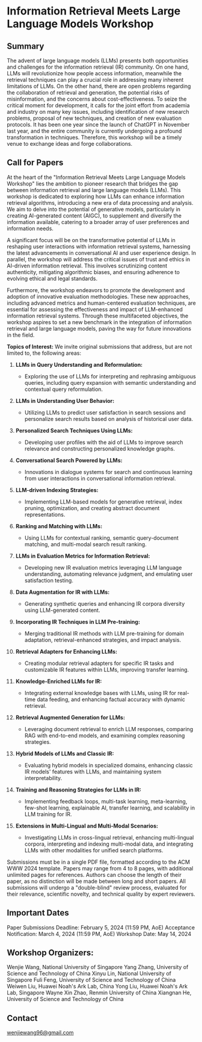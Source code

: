 # Information Retrieval Meets Large Language Models Workshop

## Summary

The advent of large language models (LLMs) presents both opportunities and challenges for the information retrieval (IR) community. On one hand, LLMs will revolutionize how people access information, meanwhile the retrieval techniques can play a crucial role in addressing many inherent limitations of LLMs. On the other hand, there are open problems regarding the collaboration of retrieval and generation, the potential risks of misinformation, and the concerns about cost-effectiveness. To seize the critical moment for development, it calls for the joint effort from academia and industry on many key issues, including identification of new research problems, proposal of new techniques, and creation of new evaluation protocols. It has been one year since the launch of ChatGPT in November last year, and the entire community is currently undergoing a profound transformation in techniques. Therefore, this workshop will be a timely venue to exchange ideas and forge collaborations.


## Call for Papers

At the heart of the "Information Retrieval Meets Large Language Models Workshop" lies the ambition to pioneer research that bridges the gap between information retrieval and large language models (LLMs). This workshop is dedicated to exploring how LLMs can enhance information retrieval algorithms, introducing a new era of data processing and analysis. We aim to delve into the potential of generative models, particularly in creating AI-generated content (AIGC), to supplement and diversify the information available, catering to a broader array of user preferences and information needs.

A significant focus will be on the transformative potential of LLMs in reshaping user interactions with information retrieval systems, harnessing the latest advancements in conversational AI and user experience design. In parallel, the workshop will address the critical issues of trust and ethics in AI-driven information retrieval. This involves scrutinizing content authenticity, mitigating algorithmic biases, and ensuring adherence to evolving ethical and legal standards.

Furthermore, the workshop endeavors to promote the development and adoption of innovative evaluation methodologies. These new approaches, including advanced metrics and human-centered evaluation techniques, are essential for assessing the effectiveness and impact of LLM-enhanced information retrieval systems. Through these multifaceted objectives, the workshop aspires to set a new benchmark in the integration of information retrieval and large language models, paving the way for future innovations in the field.

**Topics of Interest:** We invite original submissions that address, but are not limited to, the following areas:

1. **LLMs in Query Understanding and Reformulation:**
   - Exploring the use of LLMs for interpreting and rephrasing ambiguous queries, including query expansion with semantic understanding and contextual query reformulation.

2. **LLMs in Understanding User Behavior:**
   - Utilizing LLMs to predict user satisfaction in search sessions and personalize search results based on analysis of historical user data.

3. **Personalized Search Techniques Using LLMs:**
   - Developing user profiles with the aid of LLMs to improve search relevance and constructing personalized knowledge graphs.

4. **Conversational Search Powered by LLMs:**
   - Innovations in dialogue systems for search and continuous learning from user interactions in conversational information retrieval.

5. **LLM-driven Indexing Strategies:**
   - Implementing LLM-based models for generative retrieval, index pruning, optimization, and creating abstract document representations.

6. **Ranking and Matching with LLMs:**
   - Using LLMs for contextual ranking, semantic query-document matching, and multi-modal search result ranking.

7. **LLMs in Evaluation Metrics for Information Retrieval:**
   - Developing new IR evaluation metrics leveraging LLM language understanding, automating relevance judgment, and emulating user satisfaction testing.

8. **Data Augmentation for IR with LLMs:**
   - Generating synthetic queries and enhancing IR corpora diversity using LLM-generated content.

9. **Incorporating IR Techniques in LLM Pre-training:**
   - Merging traditional IR methods with LLM pre-training for domain adaptation, retrieval-enhanced strategies, and impact analysis.

10. **Retrieval Adapters for Enhancing LLMs:**
    - Creating modular retrieval adapters for specific IR tasks and customizable IR features within LLMs, improving transfer learning.

11. **Knowledge-Enriched LLMs for IR:**
    - Integrating external knowledge bases with LLMs, using IR for real-time data feeding, and enhancing factual accuracy with dynamic retrieval.

12. **Retrieval Augmented Generation for LLMs:**
    - Leveraging document retrieval to enrich LLM responses, comparing RAG with end-to-end models, and examining complex reasoning strategies.

13. **Hybrid Models of LLMs and Classic IR:**
    - Evaluating hybrid models in specialized domains, enhancing classic IR models' features with LLMs, and maintaining system interpretability.

14. **Training and Reasoning Strategies for LLMs in IR:**
    - Implementing feedback loops, multi-task learning, meta-learning, few-shot learning, explainable AI, transfer learning, and scalability in LLM training for IR.

15. **Extensions in Multi-Lingual and Multi-Modal Scenarios:**
    - Investigating LLMs in cross-lingual retrieval, enhancing multi-lingual corpora, interpreting and indexing multi-modal data, and integrating LLMs with other modalities for unified search platforms.

Submissions must be in a single PDF file, formatted according to the ACM WWW 2024 template. Papers may range from 4 to 8 pages, with additional unlimited pages for references. Authors can choose the length of their paper, as no distinction will be made between long and short papers. All submissions will undergo a "double-blind" review process, evaluated for their relevance, scientific novelty, and technical quality by expert reviewers.

## Important Dates

Paper Submissions Deadline: February 5, 2024 (11:59 PM, AoE)
Acceptance Notification: March 4, 2024 (11:59 PM, AoE)
Workshop Date: May 14, 2024

## Workshop Organizers:

Wenjie Wang, National University of Singapore
Yang Zhang, University of Science and Technology of China
Xinyu Lin, National University of Singapore
Fuli Feng, University of Science and Technology of China
Weiwen Liu, Huawei Noah's Ark Lab, China
Yong Liu, Huawei Noah's Ark Lab, Singapore
Wayne Xin Zhao, Renmin University of China
Xiangnan He, University of Science and Technology of China


## Contact

wenjiewang96@gmail.com



